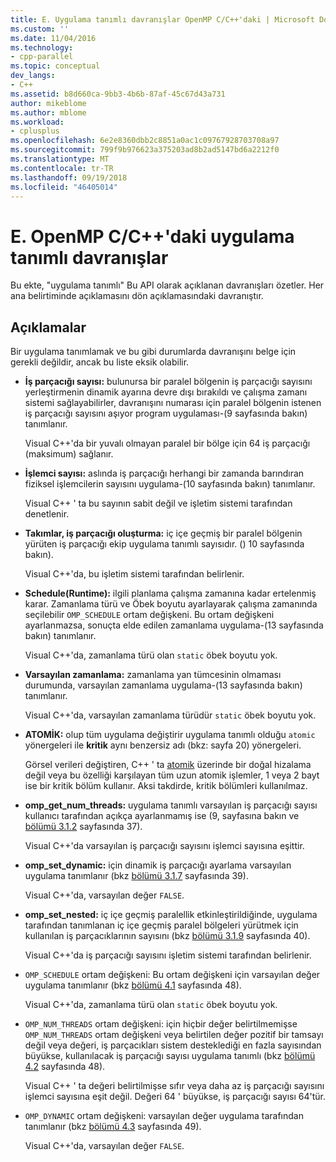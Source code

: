 ```yaml
---
title: E. Uygulama tanımlı davranışlar OpenMP C/C++'daki | Microsoft Docs
ms.custom: ''
ms.date: 11/04/2016
ms.technology:
- cpp-parallel
ms.topic: conceptual
dev_langs:
- C++
ms.assetid: b8d660ca-9bb3-4b6b-87af-45c67d43a731
author: mikeblome
ms.author: mblome
ms.workload:
- cplusplus
ms.openlocfilehash: 6e2e8360dbb2c8851a0ac1c09767928703708a97
ms.sourcegitcommit: 799f9b976623a375203ad8b2ad5147bd6a2212f0
ms.translationtype: MT
ms.contentlocale: tr-TR
ms.lasthandoff: 09/19/2018
ms.locfileid: "46405014"
---
```

# <a name="e-implementation-defined-behaviors-in-openmp-cc"></a>E. OpenMP C/C++'daki uygulama tanımlı davranışlar

Bu ekte, "uygulama tanımlı" Bu API olarak açıklanan davranışları özetler.  Her ana belirtiminde açıklamasını dön açıklamasındaki davranıştır.

## <a name="remarks"></a>Açıklamalar

Bir uygulama tanımlamak ve bu gibi durumlarda davranışını belge için gerekli değildir, ancak bu liste eksik olabilir.

- **İş parçacığı sayısı:** bulunursa bir paralel bölgenin iş parçacığı sayısını yerleştirmenin dinamik ayarına devre dışı bırakıldı ve çalışma zamanı sistemi sağlayabilirler, davranışını numarası için paralel bölgenin istenen iş parçacığı sayısını aşıyor program uygulaması-(9 sayfasında bakın) tanımlanır.

     Visual C++'da bir yuvalı olmayan paralel bir bölge için 64 iş parçacığı (maksimum) sağlanır.

- **İşlemci sayısı:** aslında iş parçacığı herhangi bir zamanda barındıran fiziksel işlemcilerin sayısını uygulama-(10 sayfasında bakın) tanımlanır.

     Visual C++ ' ta bu sayının sabit değil ve işletim sistemi tarafından denetlenir.

- **Takımlar, iş parçacığı oluşturma:** iç içe geçmiş bir paralel bölgenin yürüten iş parçacığı ekip uygulama tanımlı sayısıdır. () 10 sayfasında bakın).

     Visual C++'da, bu işletim sistemi tarafından belirlenir.

- **Schedule(Runtime):** ilgili planlama çalışma zamanına kadar ertelenmiş karar. Zamanlama türü ve Öbek boyutu ayarlayarak çalışma zamanında seçilebilir `OMP_SCHEDULE` ortam değişkeni. Bu ortam değişkeni ayarlanmazsa, sonuçta elde edilen zamanlama uygulama-(13 sayfasında bakın) tanımlanır.

     Visual C++'da, zamanlama türü olan `static` öbek boyutu yok.

- **Varsayılan zamanlama:** zamanlama yan tümcesinin olmaması durumunda, varsayılan zamanlama uygulama-(13 sayfasında bakın) tanımlanır.

     Visual C++'da, varsayılan zamanlama türüdür `static` öbek boyutu yok.

- **ATOMİK:** olup tüm uygulama değiştirir uygulama tanımlı olduğu `atomic` yönergeleri ile **kritik** aynı benzersiz adı (bkz: sayfa 20) yönergeleri.

     Görsel verileri değiştiren, C++ ' ta [atomik](../../parallel/openmp/reference/atomic.md) üzerinde bir doğal hizalama değil veya bu özelliği karşılayan tüm uzun atomik işlemler, 1 veya 2 bayt ise bir kritik bölüm kullanır. Aksi takdirde, kritik bölümleri kullanılmaz.

- **omp_get_num_threads:** uygulama tanımlı varsayılan iş parçacığı sayısı kullanıcı tarafından açıkça ayarlanmamış ise (9, sayfasına bakın ve [bölümü 3.1.2](../../parallel/openmp/3-1-2-omp-get-num-threads-function.md) sayfasında 37).

     Visual C++'da varsayılan iş parçacığı sayısını işlemci sayısına eşittir.

- **omp_set_dynamic:** için dinamik iş parçacığı ayarlama varsayılan uygulama tanımlanır (bkz [bölümü 3.1.7](../../parallel/openmp/3-1-7-omp-set-dynamic-function.md) sayfasında 39).

     Visual C++'da, varsayılan değer `FALSE`.

- **omp_set_nested:** iç içe geçmiş paralellik etkinleştirildiğinde, uygulama tarafından tanımlanan iç içe geçmiş paralel bölgeleri yürütmek için kullanılan iş parçacıklarının sayısını (bkz [bölümü 3.1.9](../../parallel/openmp/3-1-9-omp-set-nested-function.md) sayfasında 40).

     Visual C++'da iş parçacığı sayısını işletim sistemi tarafından belirlenir.

- `OMP_SCHEDULE` ortam değişkeni: Bu ortam değişkeni için varsayılan değer uygulama tanımlanır (bkz [bölümü 4.1](../../parallel/openmp/4-1-omp-schedule.md) sayfasında 48).

     Visual C++'da, zamanlama türü olan `static` öbek boyutu yok.

- `OMP_NUM_THREADS` ortam değişkeni: için hiçbir değer belirtilmemişse `OMP_NUM_THREADS` ortam değişkeni veya belirtilen değer pozitif bir tamsayı değil veya değeri, iş parçacıkları sistem desteklediği en fazla sayısından büyükse, kullanılacak iş parçacığı sayısı uygulama tanımlı (bkz [bölümü 4.2](../../parallel/openmp/4-2-omp-num-threads.md) sayfasında 48).

     Visual C++ ' ta değeri belirtilmişse sıfır veya daha az iş parçacığı sayısını işlemci sayısına eşit değil.  Değeri 64 ' büyükse, iş parçacığı sayısı 64'tür.

- `OMP_DYNAMIC` ortam değişkeni: varsayılan değer uygulama tarafından tanımlanır (bkz [bölümü 4.3](../../parallel/openmp/4-3-omp-dynamic.md) sayfasında 49).

     Visual C++'da, varsayılan değer `FALSE`.